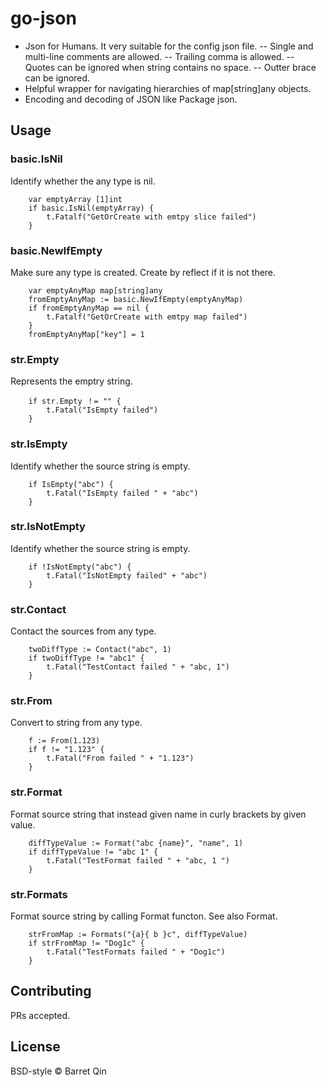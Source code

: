 # go-json

- Json for Humans. It very suitable for the config json file.
-- Single and multi-line comments are allowed.
-- Trailing comma is allowed.
-- Quotes can be ignored when string contains no space.
-- Outter brace can be ignored.
- Helpful wrapper for navigating hierarchies of map[string]any objects.
- Encoding and decoding of JSON like Package json.

## Usage

### basic.IsNil

Identify whether the any type is nil.
```
	var emptyArray [1]int
	if basic.IsNil(emptyArray) {
		t.Fatalf("GetOrCreate with emtpy slice failed")
	}
```
### basic.NewIfEmpty

Make sure any type is created. Create by reflect if it is not there.
```
	var emptyAnyMap map[string]any
	fromEmptyAnyMap := basic.NewIfEmpty(emptyAnyMap)
	if fromEmptyAnyMap == nil {
		t.Fatalf("GetOrCreate with emtpy map failed")
	}
	fromEmptyAnyMap["key"] = 1
```
### str.Empty

Represents the emptry string.
```
	if str.Empty ！= "" {
		t.Fatal("IsEmpty failed")
	}
```
### str.IsEmpty

Identify whether the source string is empty.
```
	if IsEmpty("abc") {
		t.Fatal("IsEmpty failed " + "abc")
	}
```
### str.IsNotEmpty

Identify whether the source string is empty.
```
	if !IsNotEmpty("abc") {
		t.Fatal("IsNotEmpty failed" + "abc")
	}
```
### str.Contact

Contact the sources from any type.
```
	twoDiffType := Contact("abc", 1)
	if twoDiffType != "abc1" {
		t.Fatal("TestContact failed " + "abc, 1")
	}
```
### str.From

Convert to string from any type.
```
	f := From(1.123)
	if f != "1.123" {
		t.Fatal("From failed " + "1.123")
	}
```
### str.Format

Format source string that instead given name in curly brackets by given value.
```
	diffTypeValue := Format("abc {name}", "name", 1)
	if diffTypeValue != "abc 1" {
		t.Fatal("TestFormat failed " + "abc, 1 ")
	}
```
### str.Formats

Format source string by calling Format functon. See also Format.
```
	strFromMap := Formats("{a}{ b }c", diffTypeValue)
	if strFromMap != "Dog1c" {
		t.Fatal("TestFormats failed " + "Dog1c")
	}
```

## Contributing

PRs accepted.

## License

BSD-style © Barret Qin
